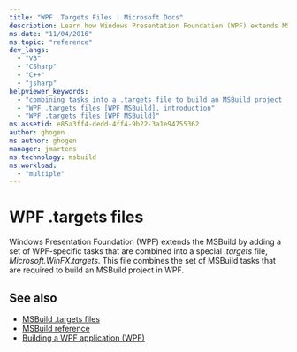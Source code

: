 ```yaml
---
title: "WPF .Targets Files | Microsoft Docs"
description: Learn how Windows Presentation Foundation (WPF) extends MSBuild by adding a set of WPF-specific tasks in a special .targets file, Microsoft.WinFX.targets.
ms.date: "11/04/2016"
ms.topic: "reference"
dev_langs:
  - "VB"
  - "CSharp"
  - "C++"
  - "jsharp"
helpviewer_keywords:
  - "combining tasks into a .targets file to build an MSBuild project [WPF MSBuild]"
  - "WPF .targets files [WPF MSBuild], introduction"
  - "WPF .targets files [WPF MSBuild]"
ms.assetid: e85a3ff4-dedd-4ff4-9b22-3a1e94755362
author: ghogen
ms.author: ghogen
manager: jmartens
ms.technology: msbuild
ms.workload:
  - "multiple"
---
```

# WPF .targets files

Windows Presentation Foundation (WPF) extends the MSBuild by adding a set of WPF-specific tasks that are combined into a special *.targets* file, *Microsoft.WinFX.targets*. This file combines the set of MSBuild tasks that are required to build an MSBuild project in WPF.

## See also

- [MSBuild .targets files](../msbuild/msbuild-dot-targets-files.md)
- [MSBuild reference](../msbuild/msbuild-reference.md)
- [Building a WPF application (WPF)](/dotnet/framework/wpf/app-development/building-a-wpf-application-wpf)